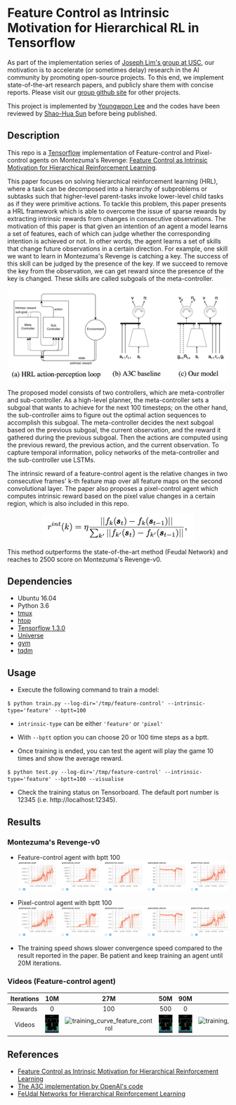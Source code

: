 # Feature Control as Intrinsic Motivation for Hierarchical RL in Tensorflow

As part of the implementation series of [Joseph Lim's group at USC](http://www-bcf.usc.edu/~limjj/), our motivation is to accelerate (or sometimes delay) research in the AI community by promoting open-source projects. To this end, we implement state-of-the-art research papers, and publicly share them with concise reports. Please visit our [group github site](https://github.com/gitlimlab) for other projects.

This project is implemented by [Youngwoon Lee](https://github.com/youngwoon) and the codes have been reviewed by [Shao-Hua Sun](https://github.com/shaohua0116) before being published.

## Description
This repo is a [Tensorflow](https://www.tensorflow.org/) implementation of Feature-control and Pixel-control agents on Montezuma's Revenge: [Feature Control as Intrinsic Motivation for Hierarchical Reinforcement Learning](https://arxiv.org/abs/1705.06769).

This paper focuses on solving hierarchical reinforcement learning (HRL), where a task can be decomposed into a hierarchy of subproblems or subtasks such that higher-level parent-tasks invoke lower-level child tasks as if they were primitive actions. To tackle this problem, this paper presents a HRL framework which is able to overcome the issue of sparse rewards by extracting intrinsic rewards from changes in consecutive observations. The motivation of this paper is that given an intention of an agent a model learns a set of features, each of which can judge whether the corresponding intention is achieved or not. In other words, the agent learns a set of skills that change future observations in a certain direction. For example, one skill we want to learn in Montezuma's Revenge is catching a key. The success of this skill can be judged by the presence of the key. If we succeed to remove the key from the observation, we can get reward since the presence of the key is changed. These skills are called subgoals of the meta-controller.

<p align="center">
    <img src="assets/model.png"/>
</p>

The proposed model consists of two controllers, which are meta-controller and sub-controller. As a high-level planner, the meta-controller sets a subgoal that wants to achieve for the next 100 timesteps; on the other hand, the sub-controller aims to figure out the optimal action sequences to accomplish this subgoal. The meta-controller decides the next subgoal based on the previous subgoal, the current observation, and the reward it gathered during the previous subgoal. Then the actions are computed using the previous reward, the previous action, and the current observation. To capture temporal information, policy networks of the meta-controller and the sub-controller use LSTMs.

The intrinsic reward of a feature-control agent is the relative changes in two consecutive frames' k-th feature map over all feature maps on the second convolutional layer. The paper also proposes a pixel-control agent which computes intrinsic reward based on the pixel value changes in a certain region, which is also included in this repo. 

<p align="center">
    <img src="assets/intrinsic_feature.png"/>
</p>

This method outperforms the state-of-the-art method (Feudal Network) and reaches to 2500 score on Montezuma's Revenge-v0.

## Dependencies

- Ubuntu 16.04
- Python 3.6
- [tmux](https://tmux.github.io)
- [htop](https://hisham.hm/htop)
- [Tensorflow 1.3.0](https://www.tensorflow.org/)
- [Universe](https://github.com/openai/universe)
- [gym](https://github.com/openai/gym)
- [tqdm](https://github.com/tqdm/tqdm)

## Usage

- Execute the following command to train a model:

```
$ python train.py --log-dir='/tmp/feature-control' --intrinsic-type='feature' --bptt=100
```

- `intrinsic-type` can be either `'feature'` or `'pixel'`

- With `--bptt` option you can choose 20 or 100 time steps as a bptt.

- Once training is ended, you can test the agent will play the game 10 times and show the average reward.

```
$ python test.py --log-dir='/tmp/feature-control' --intrinsic-type='feature' --bptt=100 --visualise
```

- Check the training status on Tensorboard. The default port number is 12345 (i.e. http://localhost:12345).


## Results

### Montezuma's Revenge-v0

- Feature-control agent with bptt 100
![training_curve_feature_control](assets/feature-control-bptt-100.png)

- Pixel-control agent with bptt 100
![training_curve_feature_control](assets/feature-control-bptt-100.png)

- The training speed shows slower convergence speed compared to the result reported in the paper. Be patient and keep training an agent until 20M iterations.

### Videos (Feature-control agent)

| Iterations |                   10M                    |                   27M                    |                   50M                    |                   90M                    |                   160M                   |
| :--------: | :--------------------------------------: | :--------------------------------------: | :--------------------------------------: | :--------------------------------------: | :--------------------------------------: |
|  Rewards   |                    0                     |                   100                    |                   500                    |                    0                     |                   2500                   |
|   Videos   | ![training_curve_feature_control](assets/feature-control-video-10M.gif) | ![training_curve_feature_control](assets/feature-control-video-27M.gif) | ![training_curve_feature_control](assets/feature-control-video-50M.gif) | ![training_curve_feature_control](assets/feature-control-video-90M.gif) | ![training_curve_feature_control](assets/feature-control-video-160M.gif) |


## References

- [Feature Control as Intrinsic Motivation for Hierarchical Reinforcement Learning](https://arxiv.org/abs/1705.06769)
- [The A3C implementation by OpenAI's code](https://github.com/openai/universe-starter-agent)
- [FeUdal Networks for Hierarchical Reinforcement Learning](https://arxiv.org/abs/1703.01161)
